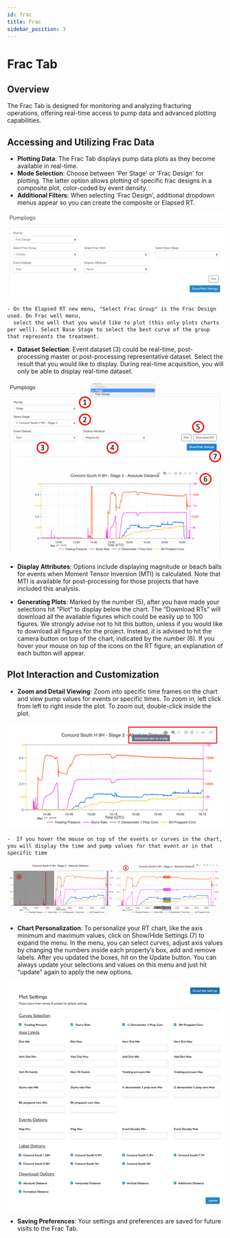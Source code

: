 ```yaml
---
id: frac
title: Frac 
sidebar_position: 3
---
```


# Frac Tab

## Overview
The Frac Tab is designed for monitoring and analyzing fracturing operations, offering real-time access to pump data and advanced plotting capabilities.

## Accessing and Utilizing Frac Data
- **Plotting Data**: The Frac Tab displays pump data plots as they become available in real-time. 
- **Mode Selection**: Choose between 'Per Stage' or 'Frac Design' for plotting. The latter option allows plotting of specific frac designs in a composite plot, color-coded by event density.
- **Additional Filters**: When selecting 'Frac Design', additional dropdown menus appear so you can create the composite or Elapsed RT.

![Frac 2](/img/frac_2.png)

    - On the Elapsed RT new menu, "Select Frac Group" is the Frac Design used. On Frac well menu, 
      select the well that you would like to plot (this only plots charts per well). Select Base Stage to select the best curve of the group that represents the treatment.

- **Dataset Selection**: Event dataset (3) could be real-time, post-processing master or post-processing representative dataset. 
Select the result that you would like to display. During real-time acquisition, you will only be able to display
real-time dataset.

![Frac 1](/img/frac_1.png)

- **Display Attributes**: Options include displaying magnitude or beach balls for events when Moment Tensor Inversion (MTI) is calculated. Note that MTI is available for post-processing for those projects that have included this analysis.

- **Generating Plots**: Marked by the number (5), after you have made your selections hit “Plot” to display below the chart. The “Download RTs” will download all the available figures which could be easily up to 100 figures. We strongly advise not to hit this button, unless if you would like to download all figures for the project.
Instead, it is advised to hit the camera button on top of the chart, indicated by the number (6). If you hover your mouse on top of the icons on the RT figure, an explanation of each button will appear.

## Plot Interaction and Customization
- **Zoom and Detail Viewing**: Zoom into specific time frames on the chart and view pump values for events or specific times. To zoom in, left click from left to right 
inside the plot. To zoom out, double-click inside the plot. 

![figure 6 a](/img/frac_3.png)

    -  If you hover the mouse on top of the events or curves in the chart, you will display the time and pump values for that event or in that specific time
    
![fig 6b](/img/frac_4.png)

- **Chart Personalization**: To personalize your RT chart, like the axis minimum and maximum values, click on Show/Hide Settings (7) to expand the menu. In the menu, you can select curves, adjust axis values by changing the numbers inside each property’s box, add and remove labels. After you updated the boxes, hit on the Update button. You can always update your selections and values on this menu and just hit “update” again to apply the new options.

![frac 5](/img/frac_5.png)

- **Saving Preferences**: Your settings and preferences are saved for future visits to the Frac Tab.

